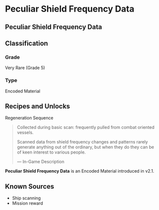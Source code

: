 # Peculiar Shield Frequency Data
##  Peculiar Shield Frequency Data

## Classification

### Grade

Very Rare (Grade 5)

### Type

Encoded Material

## Recipes and Unlocks

Regeneration Sequence

> 
> 
> Collected during basic scan: frequently pulled from combat oriented vessels.
> 
> Scanned data from shield frequency changes and patterns rarely generate anything out of the ordinary, but when they do they can be of keen interest to various people.
> 
> 
> — In-Game Description
> 

**Peculiar Shield Frequency Data** is an Encoded Material introduced in v2.1.

## Known Sources

- Ship scanning
- Mission reward